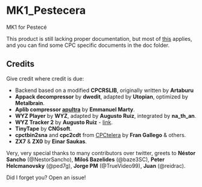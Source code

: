 # MK1_Pestecera

MK1 for Pestecé

This product is still lacking proper documentation, but most of [this](https://github.com/mojontwins/MK1/tree/master/docs) applies, and you can find some CPC specific documents in the doc folder.

## Credits

Give credit where credit is due:

* Backend based on a modified **CPCRSLIB**, originally written by **Artaburu**
* **Appack decompressor** by **dwedit**, adapted by **Utopian**, optimized by **Metalbrain**.
* **Aplib compressor [apultra](https://github.com/emmanuel-marty/apultra)** by **Emmanuel Marty**.
* **WYZ Player** by **WYZ**, adapted by **Augusto Ruiz**, integrated by **na_th_an**.
* **WYZ Tracker 2** by **Augusto Ruiz** - [link](https://github.com/AugustoRuiz/WYZTracker).
* **TinyTape** by **CNGsoft**.
* **cpctbin2sna** and **cpc2cdt** from [CPCtelera](http://lronaldo.github.io/cpctelera/) by **Fran Gallego** & others.
* **ZX7** & **ZX0** by **Einar Saukas**.

Very, very special thanks to many contributors over twitter, greets to **Néstor Sancho** (@NestorSancho), **Miloš Bazelides** (@baze3SC), **Peter Helcmanovsky** (@ped7g), **Jorge PM** (@TrueVideo99), 
**Juan** (@reidrac).

Did I forget you? Open an issue!
